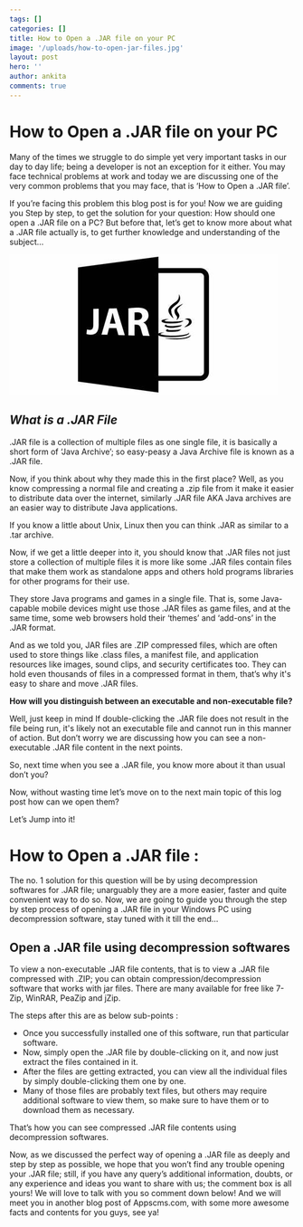 ```yaml
---
tags: []
categories: []
title: How to Open a .JAR file on your PC
image: '/uploads/how-to-open-jar-files.jpg'
layout: post
hero: ''
author: ankita
comments: true
---
```


# **How to Open a .JAR file on your PC**

Many of the times we struggle to do simple yet very important tasks in our day to day life; being a developer is not an exception for it either. You may face technical problems at work and today we are discussing one of the very common problems that you may face, that is ‘How to Open a .JAR file’.

If you’re facing this problem this blog post is for you! Now we are guiding you Step by step, to get the solution for your question: How should one open a .JAR file on a PC? But before that, let’s get to know more about what a .JAR file actually is, to get further knowledge and understanding of the subject…

![](/uploads/oip.jpg)

## **_What is a .JAR File_**

.JAR file is a collection of multiple files as one single file, it is basically a short form of ‘Java Archive’; so easy-peasy a Java Archive file is known as a .JAR file.

Now, if you think about why they made this in the first place? Well, as you know compressing a normal file and creating a .zip file from it make it easier to distribute data over the internet, similarly .JAR file AKA Java archives are an easier way to distribute Java applications.

If you know a little about Unix, Linux then you can think .JAR as similar to a .tar archive.

Now, if we get a little deeper into it, you should know that .JAR files not just store a collection of multiple files it is more like some .JAR files contain files that make them work as standalone apps and others hold programs libraries for other programs for their use.

They store Java programs and games in a single file. That is, some Java-capable mobile devices might use those .JAR files as game files, and at the same time, some web browsers hold their ‘themes’ and ‘add-ons’ in the .JAR format.

And as we told you, JAR files are .ZIP compressed files, which are often used to store things like .class files, a manifest file, and application resources like images, sound clips, and security certificates too. They can hold even thousands of files in a compressed format in them, that’s why it's easy to share and move .JAR files.

**How will you distinguish between an executable and non-executable file?**

Well, just keep in mind If double-clicking the .JAR file does not result in the file being run, it's likely not an executable file and cannot run in this manner of action. But don’t worry we are discussing how you can see a non-executable .JAR file content in the next points.

So, next time when you see a .JAR file, you know more about it than usual don’t you?

Now, without wasting time let’s move on to the next main topic of this log post how can we open them?

Let’s Jump into it!

# **How to Open a .JAR file :**

The no. 1 solution for this question will be by using decompression softwares for .JAR file; unarguably they are a more easier, faster and quite convenient way to do so. Now, we are going to guide you through the step by step process of opening a .JAR file in your Windows PC using decompression software, stay tuned with it till the end…

## **Open a .JAR file using decompression softwares**

To view a non-executable .JAR file contents, that is to view a .JAR file compressed with .ZIP; you can obtain compression/decompression software that works with jar files. There are many available for free like 7-Zip, WinRAR, PeaZip and jZip.

The steps after this are as below sub-points :

- Once you successfully installed one of this software, run that particular software.
- Now, simply open the .JAR file by double-clicking on it, and now just extract the files contained in it.
- After the files are getting extracted, you can view all the individual files by simply double-clicking them one by one.
- Many of those files are probably text files, but others may require additional software to view them, so make sure to have them or to download them as necessary.

That’s how you can see compressed .JAR file contents using decompression softwares.

Now, as we discussed the perfect way of opening a .JAR file as deeply and step by step as possible, we hope that you won’t find any trouble opening your .JAR file; still, if you have any query’s additional information, doubts, or any experience and ideas you want to share with us; the comment box is all yours! We will love to talk with you so comment down below! And we will meet you in another blog post of Appscms.com, with some more awesome facts and contents for you guys, see ya!
